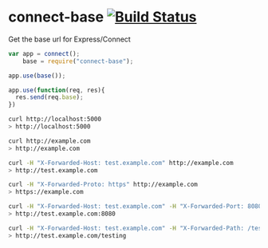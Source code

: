 connect-base [![Build Status](https://travis-ci.org/CamShaft/connect-base.png?branch=master)](https://travis-ci.org/CamShaft/connect-base)
============

Get the base url for Express/Connect

```js
var app = connect();
    base = require("connect-base");

app.use(base());

app.use(function(req, res){
  res.send(req.base);
})
```

```sh
curl http://localhost:5000
> http://localhost:5000
```

```sh
curl http://example.com
> http://example.com
```

```sh
curl -H "X-Forwarded-Host: test.example.com" http://example.com
> http://test.example.com
```

```sh
curl -H "X-Forwarded-Proto: https" http://example.com
> https://example.com
```

```sh
curl -H "X-Forwarded-Host: test.example.com" -H "X-Forwarded-Port: 8080" http://example.com
> http://test.example.com:8080
```

```sh
curl -H "X-Forwarded-Host: test.example.com" -H "X-Forwarded-Path: /testing" http://example.com
> http://test.example.com/testing
```
